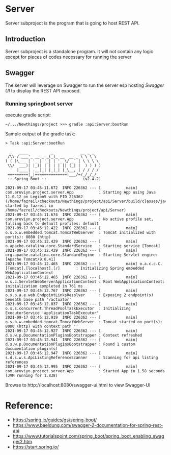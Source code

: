 # Server
Server subproject is the program that is going to host REST API.

## Introduction
Server subproject is a standalone program. It will not contain any logic except for pieces of codes necessary for running the server

## Swagger
The server will leverage on Swagger to run the server esp hosting *Swagger UI* to display the REST API exposed.

### Running springboot server
execute gradle script:
```
~/.../Newthings/project >>> gradle :api:Server:bootRun
```

Sample output of the gradle task:
```
> Task :api:Server:bootRun

  .   ____          _            __ _ _
 /\\ / ___'_ __ _ _(_)_ __  __ _ \ \ \ \
( ( )\___ | '_ | '_| | '_ \/ _` | \ \ \ \
 \\/  ___)| |_)| | | | | || (_| |  ) ) ) )
  '  |____| .__|_| |_|_| |_\__, | / / / /
 =========|_|==============|___/=/_/_/_/
 :: Spring Boot ::                (v2.4.2)

2021-09-17 03:45:11.672  INFO 226362 --- [           main] com.aruviyn.project.server.App           : Starting App using Java 11.0.12 on Legion5 with PID 226362 (/home/fazreil/checkouts/Newthings/project/api/Server/build/classes/java/main started by fazreil in /home/fazreil/checkouts/Newthings/project/api/Server)
2021-09-17 03:45:11.674  INFO 226362 --- [           main] com.aruviyn.project.server.App           : No active profile set, falling back to default profiles: default
2021-09-17 03:45:12.422  INFO 226362 --- [           main] o.s.b.w.embedded.tomcat.TomcatWebServer  : Tomcat initialized with port(s): 8080 (http)
2021-09-17 03:45:12.429  INFO 226362 --- [           main] o.apache.catalina.core.StandardService   : Starting service [Tomcat]
2021-09-17 03:45:12.429  INFO 226362 --- [           main] org.apache.catalina.core.StandardEngine  : Starting Servlet engine: [Apache Tomcat/9.0.41]
2021-09-17 03:45:12.465  INFO 226362 --- [           main] o.a.c.c.C.[Tomcat].[localhost].[/]       : Initializing Spring embedded WebApplicationContext
2021-09-17 03:45:12.465  INFO 226362 --- [           main] w.s.c.ServletWebServerApplicationContext : Root WebApplicationContext: initialization completed in 761 ms
2021-09-17 03:45:12.767  INFO 226362 --- [           main] o.s.b.a.e.web.EndpointLinksResolver      : Exposing 2 endpoint(s) beneath base path '/actuator'
2021-09-17 03:45:12.837  INFO 226362 --- [           main] o.s.s.concurrent.ThreadPoolTaskExecutor  : Initializing ExecutorService 'applicationTaskExecutor'
2021-09-17 03:45:12.919  INFO 226362 --- [           main] o.s.b.w.embedded.tomcat.TomcatWebServer  : Tomcat started on port(s): 8080 (http) with context path ''
2021-09-17 03:45:12.927  INFO 226362 --- [           main] d.s.w.p.DocumentationPluginsBootstrapper : Context refreshed
2021-09-17 03:45:12.941  INFO 226362 --- [           main] d.s.w.p.DocumentationPluginsBootstrapper : Found 1 custom documentation plugin(s)
2021-09-17 03:45:12.947  INFO 226362 --- [           main] s.d.s.w.s.ApiListingReferenceScanner     : Scanning for api listing references
2021-09-17 03:45:12.995  INFO 226362 --- [           main] com.aruviyn.project.server.App           : Started App in 1.58 seconds (JVM running for 1.838)
```

Browse to http://localhost:8080/swagger-ui.html to view Swagger-UI

# Reference:
- https://spring.io/guides/gs/spring-boot/
- https://www.baeldung.com/swagger-2-documentation-for-spring-rest-api
- https://www.tutorialspoint.com/spring_boot/spring_boot_enabling_swagger2.htm
- https://start.spring.io/
